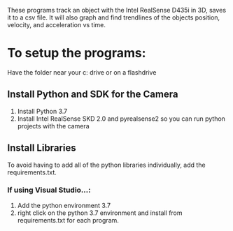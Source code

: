 These programs track an object with the Intel RealSense D435i in 3D, saves it to a csv file. It will also graph and find trendlines of the objects position, velocity, and acceleration vs time.


# To setup the programs:
Have the folder near your c: drive or on a flashdrive
## Install Python and SDK for the Camera
1. Install Python 3.7 
2. Install Intel RealSense SKD 2.0 and pyrealsense2 so you can run python projects with the camera
## Install Libraries
To avoid having to add all of the python libraries individually, add the requirements.txt.
### If using Visual Studio...:
  1. Add the python environment 3.7
  2. right click on the python 3.7 environment and install from requirements.txt for each program.
 